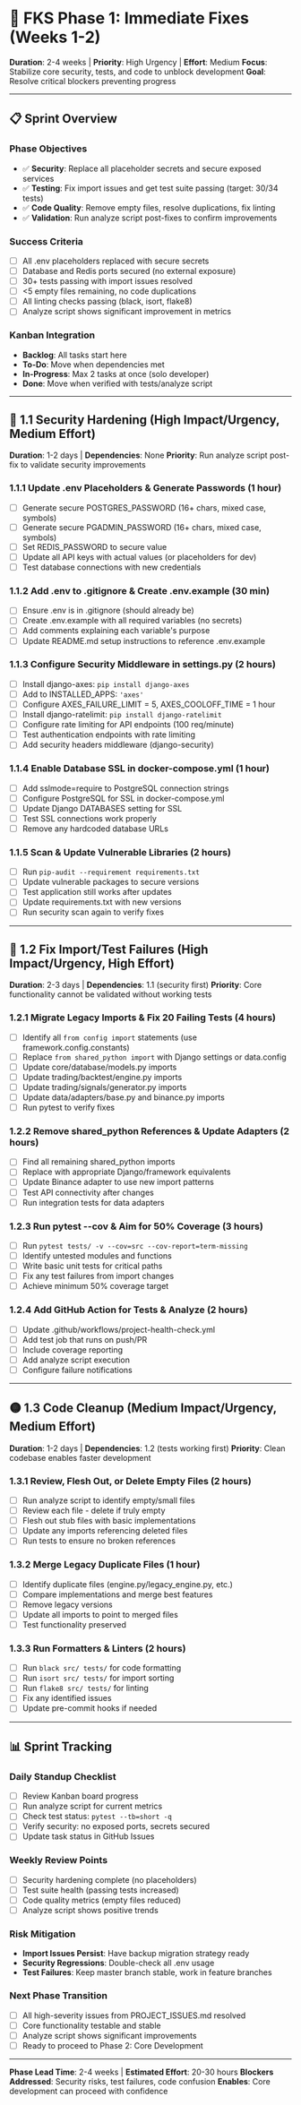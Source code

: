# 🚀 FKS Phase 1: Immediate Fixes (Weeks 1-2)

**Duration**: 2-4 weeks | **Priority**: High Urgency | **Effort**: Medium
**Focus**: Stabilize core security, tests, and code to unblock development
**Goal**: Resolve critical blockers preventing progress

---

## 📋 Sprint Overview

### Phase Objectives
- ✅ **Security**: Replace all placeholder secrets and secure exposed services
- ✅ **Testing**: Fix import issues and get test suite passing (target: 30/34 tests)
- ✅ **Code Quality**: Remove empty files, resolve duplications, fix linting
- ✅ **Validation**: Run analyze script post-fixes to confirm improvements

### Success Criteria
- [ ] All .env placeholders replaced with secure secrets
- [ ] Database and Redis ports secured (no external exposure)
- [ ] 30+ tests passing with import issues resolved
- [ ] <5 empty files remaining, no code duplications
- [ ] All linting checks passing (black, isort, flake8)
- [ ] Analyze script shows significant improvement in metrics

### Kanban Integration
- **Backlog**: All tasks start here
- **To-Do**: Move when dependencies met
- **In-Progress**: Max 2 tasks at once (solo developer)
- **Done**: Move when verified with tests/analyze script

---

## 🔴 1.1 Security Hardening (High Impact/Urgency, Medium Effort)

**Duration**: 1-2 days | **Dependencies**: None
**Priority**: Run analyze script post-fix to validate security improvements

### 1.1.1 Update .env Placeholders & Generate Passwords (1 hour)
- [ ] Generate secure POSTGRES_PASSWORD (16+ chars, mixed case, symbols)
- [ ] Generate secure PGADMIN_PASSWORD (16+ chars, mixed case, symbols)
- [ ] Set REDIS_PASSWORD to secure value
- [ ] Update all API keys with actual values (or placeholders for dev)
- [ ] Test database connections with new credentials

### 1.1.2 Add .env to .gitignore & Create .env.example (30 min)
- [ ] Ensure .env is in .gitignore (should already be)
- [ ] Create .env.example with all required variables (no secrets)
- [ ] Add comments explaining each variable's purpose
- [ ] Update README.md setup instructions to reference .env.example

### 1.1.3 Configure Security Middleware in settings.py (2 hours)
- [ ] Install django-axes: `pip install django-axes`
- [ ] Add to INSTALLED_APPS: `'axes'`
- [ ] Configure AXES_FAILURE_LIMIT = 5, AXES_COOLOFF_TIME = 1 hour
- [ ] Install django-ratelimit: `pip install django-ratelimit`
- [ ] Configure rate limiting for API endpoints (100 req/minute)
- [ ] Test authentication endpoints with rate limiting
- [ ] Add security headers middleware (django-security)

### 1.1.4 Enable Database SSL in docker-compose.yml (1 hour)
- [ ] Add sslmode=require to PostgreSQL connection strings
- [ ] Configure PostgreSQL for SSL in docker-compose.yml
- [ ] Update Django DATABASES setting for SSL
- [ ] Test SSL connections work properly
- [ ] Remove any hardcoded database URLs

### 1.1.5 Scan & Update Vulnerable Libraries (2 hours)
- [ ] Run `pip-audit --requirement requirements.txt`
- [ ] Update vulnerable packages to secure versions
- [ ] Test application still works after updates
- [ ] Update requirements.txt with new versions
- [ ] Run security scan again to verify fixes

---

## 🔴 1.2 Fix Import/Test Failures (High Impact/Urgency, High Effort)

**Duration**: 2-3 days | **Dependencies**: 1.1 (security first)
**Priority**: Core functionality cannot be validated without working tests

### 1.2.1 Migrate Legacy Imports & Fix 20 Failing Tests (4 hours)
- [ ] Identify all `from config import` statements (use framework.config.constants)
- [ ] Replace `from shared_python import` with Django settings or data.config
- [ ] Update core/database/models.py imports
- [ ] Update trading/backtest/engine.py imports
- [ ] Update trading/signals/generator.py imports
- [ ] Update data/adapters/base.py and binance.py imports
- [ ] Run pytest to verify fixes

### 1.2.2 Remove shared_python References & Update Adapters (2 hours)
- [ ] Find all remaining shared_python imports
- [ ] Replace with appropriate Django/framework equivalents
- [ ] Update Binance adapter to use new import patterns
- [ ] Test API connectivity after changes
- [ ] Run integration tests for data adapters

### 1.2.3 Run pytest --cov & Aim for 50% Coverage (3 hours)
- [ ] Run `pytest tests/ -v --cov=src --cov-report=term-missing`
- [ ] Identify untested modules and functions
- [ ] Write basic unit tests for critical paths
- [ ] Fix any test failures from import changes
- [ ] Achieve minimum 50% coverage target

### 1.2.4 Add GitHub Action for Tests & Analyze (2 hours)
- [ ] Update .github/workflows/project-health-check.yml
- [ ] Add test job that runs on push/PR
- [ ] Include coverage reporting
- [ ] Add analyze script execution
- [ ] Configure failure notifications

---

## 🟡 1.3 Code Cleanup (Medium Impact/Urgency, Medium Effort)

**Duration**: 1-2 days | **Dependencies**: 1.2 (tests working first)
**Priority**: Clean codebase enables faster development

### 1.3.1 Review, Flesh Out, or Delete Empty Files (2 hours)
- [ ] Run analyze script to identify empty/small files
- [ ] Review each file - delete if truly empty
- [ ] Flesh out stub files with basic implementations
- [ ] Update any imports referencing deleted files
- [ ] Run tests to ensure no broken references

### 1.3.2 Merge Legacy Duplicate Files (1 hour)
- [ ] Identify duplicate files (engine.py/legacy_engine.py, etc.)
- [ ] Compare implementations and merge best features
- [ ] Remove legacy versions
- [ ] Update all imports to point to merged files
- [ ] Test functionality preserved

### 1.3.3 Run Formatters & Linters (2 hours)
- [ ] Run `black src/ tests/` for code formatting
- [ ] Run `isort src/ tests/` for import sorting
- [ ] Run `flake8 src/ tests/` for linting
- [ ] Fix any identified issues
- [ ] Update pre-commit hooks if needed

---

## 📊 Sprint Tracking

### Daily Standup Checklist
- [ ] Review Kanban board progress
- [ ] Run analyze script for current metrics
- [ ] Check test status: `pytest --tb=short -q`
- [ ] Verify security: no exposed ports, secrets secured
- [ ] Update task status in GitHub Issues

### Weekly Review Points
- [ ] Security hardening complete (no placeholders)
- [ ] Test suite health (passing tests increased)
- [ ] Code quality metrics (empty files reduced)
- [ ] Analyze script shows positive trends

### Risk Mitigation
- **Import Issues Persist**: Have backup migration strategy ready
- **Security Regressions**: Double-check all .env usage
- **Test Failures**: Keep master branch stable, work in feature branches

### Next Phase Transition
- [ ] All high-severity issues from PROJECT_ISSUES.md resolved
- [ ] Core functionality testable and stable
- [ ] Analyze script shows significant improvements
- [ ] Ready to proceed to Phase 2: Core Development

---

**Phase Lead Time**: 2-4 weeks | **Estimated Effort**: 20-30 hours
**Blockers Addressed**: Security risks, test failures, code confusion
**Enables**: Core development can proceed with confidence